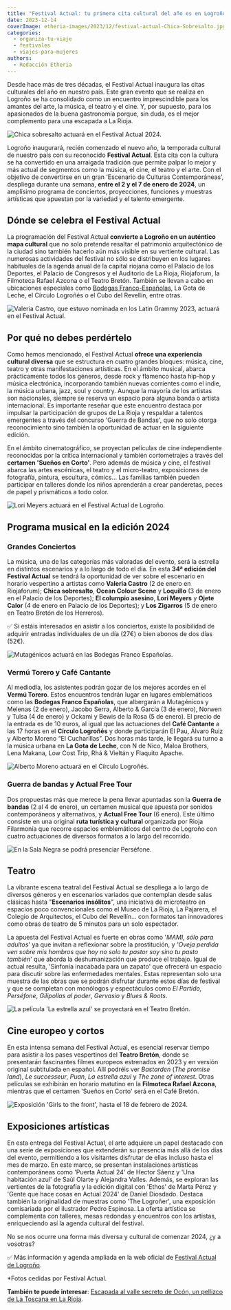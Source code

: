 ```yaml
---
title: "Festival Actual: tu primera cita cultural del año es en Logroño"
date: 2023-12-14
coverImage: etheria-images/2023/12/festival-actual-Chica-Sobresalto.jpg
categories: 
  - organiza-tu-viaje
  - festivales
  - viajes-para-mujeres
authors: 
  - Redacción Etheria
---
```


Desde hace más de tres décadas, el Festival Actual inaugura las citas culturales del año 
en nuestro país. Este gran evento que se realiza en Logroño se ha consolidado como un 
encuentro imprescindible para los amantes del arte, la música, el teatro y el cine. Y, 
por supuesto, para los apasionados de la buena gastronomía porque, sin duda, es el mejor 
complemento para una escapada a La Rioja. 

![Chica sobresalto actuará en el Festival Actual 2024.](etheria-images/2023/12/festival-actual-Chica-Sobresalto.jpg "Chica sobresalto actuará en el Festival Actual 2024.")

Logroño inaugurará, recién comenzado el nuevo año, la temporada cultural de nuestro país 
con su reconocido **Festival Actual**. Esta cita con la cultura se ha convertido en una 
arraigada tradición que permite palpar lo mejor y más actual de segmentos como la 
música, el cine, el teatro y el arte. Con el objetivo de convertirse en un gran 
‘Escenario de Culturas Contemporáneas’, despliega durante una semana, **entre el 2 y el 
7 de enero de 2024**, un amplísimo programa de conciertos, proyecciones, funciones y 
muestras artísticas que apuestan por la variedad y el talento emergente. 

## Dónde se celebra el Festival Actual

La programación del Festival Actual **convierte a Logroño en un auténtico mapa 
cultural** que no solo pretende resaltar el patrimonio arquitectónico de la ciudad sino 
también hacerlo aún más visible en su vertiente cultural. Las numerosas actividades del 
festival no sólo se distribuyen en los lugares habituales de la agenda anual de la 
capital riojana como el Palacio de los Deportes, el Palacio de Congresos y el Auditorio 
de La Rioja, Riojaforum, la Filmoteca Rafael Azcona o el Teatro Bretón. También se 
llevan a cabo en ubicaciones especiales como [Bodegas 
Franco-Españolas](https://etheriamagazine.com/2023/06/26/bodegas-franco-espanolas-noches-vino-cine/), 
La Gota de Leche, el Círculo Logroñés o el Cubo del Revellín, entre otras. 

![Valeria Castro, que estuvo nominada en los Latin Grammy 2023, actuará en el Festival Actual.](etheria-images/2023/12/Valeria-Castro.jpg "Valeria Castro, que estuvo nominada en los Latin Grammy 2023, actuará en el Festival Actual.")

## Por qué no debes perdértelo

Como hemos mencionado, el Festival Actual **ofrece una experiencia cultural diversa** 
que se estructura en cuatro grandes bloques: música, cine, teatro y otras 
manifestaciones artísticas. En el ámbito musical, abarca prácticamente todos los 
géneros, desde rock y flamenco hasta hip-hop y música electrónica, incorporando también 
nuevas corrientes como el indie, la música urbana, jazz, soul y country. Aunque la 
mayoría de los artistas son nacionales, siempre se reserva un espacio para alguna banda 
o artista internacional. Es importante reseñar que este encuentro destaca por impulsar 
la participación de grupos de La Rioja y respaldar a talentos emergentes a través del 
concurso 'Guerra de Bandas', que no solo otorga reconocimiento sino también la 
oportunidad de actuar en la siguiente edición. 

En el ámbito cinematográfico, se proyectan películas de cine independiente reconocidas 
por la crítica internacional y también cortometrajes a través del **certamen 'Sueños en 
Corto'**. Pero además de música y cine, el festival abarca las artes escénicas, el 
teatro y el micro-teatro, exposiciones de fotografía, pintura, escultura, cómics... Las 
familias también pueden participar en talleres donde los niños aprenderán a crear 
panderetas, peces de papel y prismáticos a todo color. 

![Lori Meyers actuará en el Festival Actual de Logroño.](etheria-images/2023/12/festival-actual-lori-meyers.jpg "Lori Meyers actuará en el Festival Actual de Logroño.")

## Programa musical en la edición 2024

### Grandes Conciertos

La música, una de las categorías más valoradas del evento, será la estrella en distintos 
escenarios y a lo largo de todo el día. En esta **34ª edición del Festival Actual** se 
tendrá la oportunidad de ver sobre el escenario en horario vespertino a artistas como 
**Valeria Castro** (2 de enero en Riojaforum); **Chica sobresalto**, **Ocean Colour 
Scene** y **Loquillo** (3 de enero en el Palacio de los Deportes); **El columpio 
asesino**, **Lori Meyers** y **Ojete Calor** (4 de enero en Palacio de los Deportes); y 
**Los Zigarros** (5 de enero en Teatro Bretón de los Herreros). 

✅ Si estáis interesados en asistir a los conciertos, existe la posibilidad de adquirir 
entradas individuales de un día (27€) o bien abonos de dos días (52€). 

![Mutagénicos actuará en las Bodegas Franco Españolas.](etheria-images/2023/12/festival-actual-Mutagenicos.jpg "Mutagénicos actuará en las Bodegas Franco Españolas de Logroño.")

### Vermú Torero y Café Cantante

Al mediodía, los asistentes podrán gozar de los mejores acordes en el **Vermú Torero**. 
Estos encuentros tendrán lugar en lugares emblemáticos como las **Bodegas Franco 
Españolas**, que albergarán a Mutagénicos y Melenas (2 de enero), Jacobo Serra, Alberto 
& García (3 de enero), Norwen y Tulsa (4 de enero) y Ockami y Bewis de la Rosa (5 de 
enero). El precio de la entrada es de 10 euros, al igual que las actuaciones del **Café 
Cantante** a las 17 horas en el **Círculo Logroñés** y donde participarán El Pau, Álvaro 
Ruiz y Alberto Moreno “El Cucharillas”. Dos horas más tarde, le llegará su turno a la 
música urbana en **La Gota de Leche**, con N de Nico, Maloa Brothers, Lena Makana, Low 
Cost Trip, Rhá & Vieltán y Flaquito Apache. 

![Alberto Moreno actuará en el Círculo Logroñés.](etheria-images/2023/12/festival-actual-Alberto-Moreno.jpg "Alberto Moreno actuará en el Círculo Logroñés.")

### Guerra de bandas y Actual Free Tour

Dos propuestas más que merece la pena llevar apuntadas son la **Guerra de bandas** (2 al 
4 de enero), un certamen musical que apuesta por sonidos contemporáneos y alternativos, 
y **Actual Free Tour** (6 enero). Este último consiste en una original **ruta turística 
y cultural** organizada por Rioja Filarmonía que recorre espacios emblemáticos del 
centro de Logroño con cuatro actuaciones de diversos formatos a lo largo del recorrido. 

![En la Sala Negra se podrá presenciar Perséfone.](etheria-images/2023/12/festival-actual-Persefone.jpg "En la Sala Negra se podrá presenciar Perséfone.")

## Teatro

La vibrante escena teatral del Festival Actual se despliega a lo largo de diversos 
géneros y en escenarios variados que contemplan desde salas clásicas hasta "**Escenarios 
insólitos**", una iniciativa de microteatro en espacios poco convencionales como el 
Museo de La Rioja, La Pajarera, el Colegio de Arquitectos, el Cubo del Revellín... con 
formatos tan innovadores como obras de teatro de 5 minutos para un solo espectador. 

La apuesta del Festival Actual es fuerte en obras como '_MAMI, sólo para adultos_' ya 
que invitan a reflexionar sobre la prostitución, y _'Oveja perdida ven sobre mis hombros 
que hoy no solo tu pastor soy sino tu pasto también_' que aborda la deshumanización que 
produce el trabajo. Igual de actual resulta, 'Sinfonía inacabada para un zapato' que 
ofrecerá un espacio para discutir sobre las enfermedades mentales. Estas representan 
solo una muestra de las obras que se podrán disfrutar durante estos días de festival y 
que se completan con monólogos y espectáculos como _El Partido,_ _Perséfone_, 
_Gilipollas al poder_, _Gervasio_ y _Blues & Roots_. 

![La película 'La estrella azul' se proyectará en el Teatro Bretón.](etheria-images/2023/12/La-Estrella-Azul-850x356.jpg "La película 'La estrella azul' se proyectará en el Teatro Bretón.")

## Cine europeo y cortos

En esta intensa semana del Festival Actual, es esencial reservar tiempo para asistir a 
los pases vespertinos del **Teatro Bretón**, donde se presentarán fascinantes filmes 
europeos estrenados en 2023 y en versión original subtitulada en español. Allí podréis 
ver _Bastarden_ (_The promise land_), _Le successeur_, _Puan_, _La estrella azul_ y _The 
zone of interest_. Otras películas se exhibirán en horario matutino en la **Filmoteca 
Rafael Azcona**, mientras que el certamen 'Sueños en Corto' será en el Café Bretón. 

![Exposición 'Girls to the front', hasta el 18 de febrero de 2024.](etheria-images/2023/12/girls-to-front-logrono.jpg "Exposición 'Girls to the front', hasta el 18 de febrero de 2024.")

## Exposiciones artísticas

En esta entrega del Festival Actual, el arte adquiere un papel destacado con una serie 
de exposiciones que extenderán su presencia más allá de los días del evento, permitiendo 
a los visitantes disfrutar de ellas incluso hasta el mes de marzo. En este marco, se 
presentan instalaciones artísticas contemporáneas como 'Puerta Actual 24' de Hector 
Sáenz y 'Una habitación azul' de Saúl Olarte y Alejandra Valles. Además, se exploran las 
vertientes de la fotografía y la edición digital con 'Ethos' de Marta Pérez y 'Gente que 
hace cosas en Actual 2024' de Daniel Diosdado. Destaca también la originalidad de 
muestras como 'The Logroñer', una exposición comisariada por el ilustrador Pedro 
Espinosa. La oferta artística se complementa con talleres, mesas redondas y encuentros 
con los artistas, enriqueciendo así la agenda cultural del festival. 

No se nos ocurre una forma más diversa y cultural de comenzar 2024, ¿y a vosotras? 

✅ Más información y agenda ampliada en la web oficial de [Festival Actual de 
Logroño](https://actualfestival.com/). 

\*Fotos cedidas por Festival Actual. 

**También te puede interesar**: [Escapada al valle secreto de Ocón, un pellizco de La 
Toscana en La 
Rioja](https://etheriamagazine.com/2020/10/26/viaje-la-rioja-vendimia-valle-de-ocon/).
